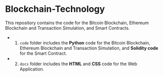 # Blockchain-Technology

This repository contains the code for the Bitcoin Blockchain, Ethereum Blockchain and Transaction Simulation, and Smart Contracts.
- 1. `code` folder includes the **Python** code for the Bitcoin Blockchain, Ethereum Blockchain and Transaction Simulation, and **Solidity code** for the Smart Contract.

- 2. `docs` folder includes the **HTML** and **CSS** code for the Web Application.